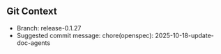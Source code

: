 ## Git Context

- Branch: release-0.1.27
- Suggested commit message: chore(openspec): 2025-10-18-update-doc-agents
